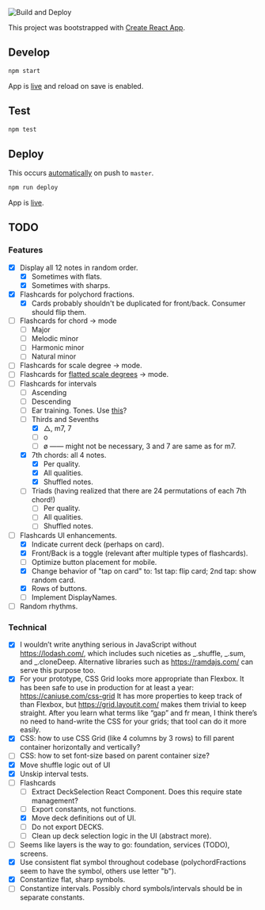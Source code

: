 ![Build and Deploy](https://github.com/golubitsky/music/workflows/Build%20and%20Deploy/badge.svg)

This project was bootstrapped with [Create React App](https://github.com/facebook/create-react-app).

## Develop

```sh
npm start
```

App is [live](http://localhost:3000/music) and reload on save is enabled.

## Test

```sh
npm test
```

## Deploy

This occurs [automatically](https://github.com/golubitsky/music/actions) on push to `master`.

```sh
npm run deploy
```

App is [live](https://golubitsky.github.io/music/).

## TODO

### Features

- [x] Display all 12 notes in random order.
  - [x] Sometimes with flats.
  - [x] Sometimes with sharps.
- [x] Flashcards for polychord fractions.
  - [x] Cards probably shouldn't be duplicated for front/back. Consumer should flip them.
- [ ] Flashcards for chord -> mode
  - [ ] Major
  - [ ] Melodic minor
  - [ ] Harmonic minor
  - [ ] Natural minor
- [ ] Flashcards for scale degree -> mode.
- [ ] Flashcards for [flatted scale degrees](https://spinditty.com/learning/Memorizing-the-Musical-Modes) -> mode.
- [ ] Flashcards for intervals
  - [ ] Ascending
  - [ ] Descending
  - [ ] Ear training. Tones. Use [this](https://github.com/nbrosowsky/tonejs-instruments)?
  - [ ] Thirds and Sevenths
    - [x] △, m7, 7
    - [ ] o
    - [ ] ø —— might not be necessary, 3 and 7 are same as for m7.
  - [x] 7th chords: all 4 notes.
    - [x] Per quality.
    - [x] All qualities.
    - [x] Shuffled notes.
  - [ ] Triads (having realized that there are 24 permutations of each 7th chord!)
    - [ ] Per quality.
    - [ ] All qualities.
    - [ ] Shuffled notes.
- [ ] Flashcards UI enhancements.
  - [x] Indicate current deck (perhaps on card).
  - [x] Front/Back is a toggle (relevant after multiple types of flashcards).
  - [ ] Optimize button placement for mobile.
  - [x] Change behavior of "tap on card" to: 1st tap: flip card; 2nd tap: show random card.
  - [x] Rows of buttons.
  - [ ] Implement DisplayNames.
- [ ] Random rhythms.

### Technical

- [x] I wouldn’t write anything serious in JavaScript without https://lodash.com/, which includes such niceties as _.shuffle, _.sum, and \_.cloneDeep. Alternative libraries such as https://ramdajs.com/ can serve this purpose too.
- [x] For your prototype, CSS Grid looks more appropriate than Flexbox. It has been safe to use in production for at least a year: https://caniuse.com/css-grid It has more properties to keep track of than Flexbox, but https://grid.layoutit.com/ makes them trivial to keep straight. After you learn what terms like “gap” and fr mean, I think there’s no need to hand-write the CSS for your grids; that tool can do it more easily.
- [x] CSS: how to use CSS Grid (like 4 columns by 3 rows) to fill parent container horizontally and vertically?
- [ ] CSS: how to set font-size based on parent container size?
- [x] Move shuffle logic out of UI
- [x] Unskip interval tests.
- [ ] Flashcards
  - [ ] Extract DeckSelection React Component. Does this require state management?
  - [ ] Export constants, not functions.
  - [x] Move deck definitions out of UI.
  - [ ] Do not export DECKS.
  - [ ] Clean up deck selection logic in the UI (abstract more).
- [ ] Seems like layers is the way to go: foundation, services (TODO), screens.
- [x] Use consistent flat symbol throughout codebase (polychordFractions seem to have the symbol, others use letter "b").
- [x] Constantize flat, sharp symbols.
- [ ] Constantize intervals. Possibly chord symbols/intervals should be in separate constants.
